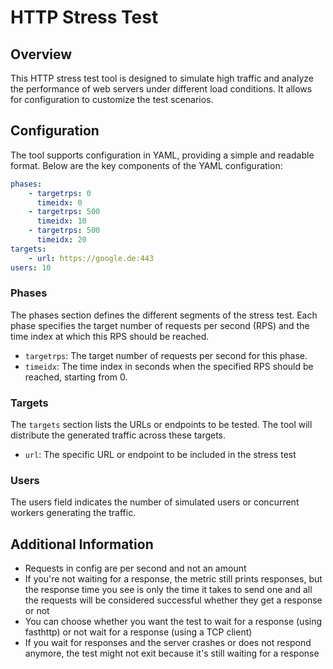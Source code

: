 # HTTP Stress Test

## Overview
This HTTP stress test tool is designed to simulate high traffic and analyze the performance of web servers under different load conditions. It allows for configuration to customize the test scenarios.

## Configuration
The tool supports configuration in YAML, providing a simple and readable format. Below are the key components of the YAML configuration:

```yaml
phases:
    - targetrps: 0
      timeidx: 0
    - targetrps: 500
      timeidx: 10
    - targetrps: 500
      timeidx: 20
targets:
    - url: https://google.de:443
users: 10
```

### Phases
The phases section defines the different segments of the stress test. Each phase specifies the target number of requests per second (RPS) and the time index at which this RPS should be reached.

- `targetrps`: The target number of requests per second for this phase.
- `timeidx`: The time index in seconds when the specified RPS should be reached, starting from 0.

### Targets
The `targets` section lists the URLs or endpoints to be tested. The tool will distribute the generated traffic across these targets.
- `url`: The specific URL or endpoint to be included in the stress test

### Users
The users field indicates the number of simulated users or concurrent workers generating the traffic.

## Additional Information
- Requests in config are per second and not an amount
- If you're not waiting for a response, the metric still prints responses, but the response time you see is only the time it takes to send one and all the requests will be considered successful whether they get a response or not
- You can choose whether you want the test to wait for a response (using fasthttp) or not wait for a response (using a TCP client)
- If you wait for responses and the server crashes or does not respond anymore, the test might not exit because it's still waiting for a response